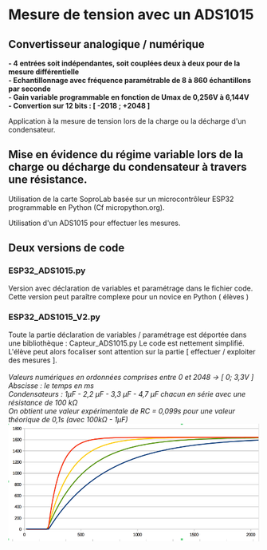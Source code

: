 # Mesure de tension avec un ADS1015
## Convertisseur analogique / numérique 
<strong> - 4 entrées soit indépendantes, soit couplées deux à deux pour de la mesure différentielle
<br /> - Echantillonnage avec fréquence paramétrable de 8 à 860 échantillons par seconde
<br /> - Gain variable programmable en fonction de Umax de 0,256V à 6,144V
<br /> - Convertion sur 12 bits : [ -2018 ; +2048 ]</strong>

Application à la mesure de tension lors de la charge ou la décharge d'un condensateur.

## Mise en évidence du régime variable lors de la charge ou décharge du condensateur à travers une résistance.

Utilisation de la carte SoproLab basée sur un microcontrôleur ESP32 programmable en Python (Cf micropython.org).

Utilisation d'un ADS1015 pour effectuer les mesures.

## Deux versions de code 

### ESP32_ADS1015.py
Version avec déclaration de variables et paramétrage dans le fichier code.
Cette version peut paraître complexe pour un novice en Python ( élèves )

### ESP32_ADS1015_V2.py
Toute la partie déclaration de variables / paramétrage est déportée dans une bibliothèque : Capteur_ADS1015.py
Le code est nettement simplifié.
L'élève peut alors focaliser sont attention sur la partie [ effectuer / exploiter des mesures ].
 <br />
 <br />
 *Valeurs numériques en ordonnées comprises entre 0 et 2048 -> [ 0; 3,3V ]*
 <br />*Abscisse : le temps en ms*
 <br />*Condensateurs : 1µF - 2,2 µF - 3,3 µF - 4,7 µF chacun en série avec une résistance de 100 kΩ*
 <br />*On obtient une valeur expérimentale de RC = 0,099s pour une valeur théorique de 0,1s (avec 100kΩ - 1µF)*
![Courbe de charge de 4 condensateurs](https://github.com/SoproLab/Soprolab/blob/master/Pedagogie/Condensateurs_Sonde_4_entrees/4_condensateurs.png)